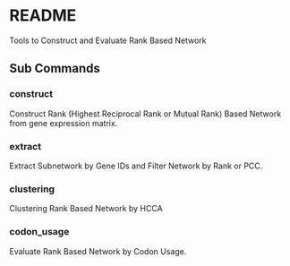 # README

Tools to Construct and Evaluate Rank Based Network

## Sub Commands

### construct

Construct Rank (Highest Reciprocal Rank or Mutual Rank) Based Network from gene expression matrix.

### extract

Extract Subnetwork by Gene IDs and Filter Network by Rank or PCC.

### clustering

Clustering Rank Based Network by HCCA

### codon_usage

Evaluate Rank Based Network by Codon Usage.